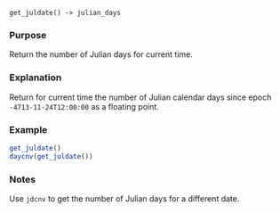 ```
get_juldate() -> julian_days
```

### Purpose

Return the number of Julian days for current time.

### Explanation

Return for current time the number of Julian calendar days since epoch `-4713-11-24T12:00:00` as a floating point.

### Example

```julia
get_juldate()
daycnv(get_juldate())
```

### Notes

Use `jdcnv` to get the number of Julian days for a different date.
